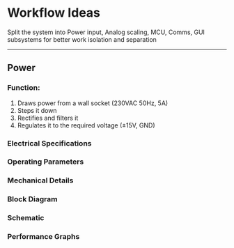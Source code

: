 # Workflow Ideas

Split the system into Power input, Analog scaling, MCU, Comms, GUI subsystems for better work isolation and separation

---

## Power
### Function:
1. Draws power from a wall socket (230VAC 50Hz, 5A)
2. Steps it down
3. Rectifies and filters it
4. Regulates it to the required voltage (±15V, GND)

### Electrical Specifications

### Operating Parameters

### Mechanical Details

### Block Diagram

### Schematic

### Performance Graphs

###  
